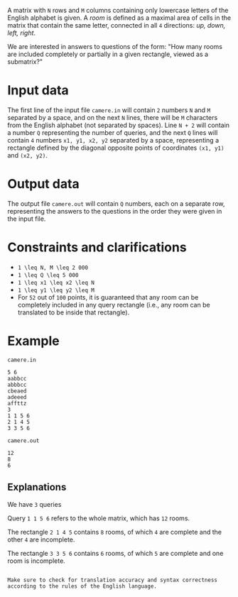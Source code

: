 
A matrix with `N` rows and `M` columns containing only lowercase letters of the English alphabet is given. A *room* is defined as a maximal area of cells in the matrix that contain the same letter, connected in all `4` directions: *up, down, left, right*.

We are interested in answers to questions of the form: "How many rooms are included completely or partially in a given rectangle, viewed as a submatrix?"

# Input data
The first line of the input file `camere.in` will contain `2` numbers `N` and `M` separated by a space, and on the next `N` lines, there will be `M` characters from the English alphabet (not separated by spaces). Line `N + 2` will contain a number `Q` representing the number of queries, and the next `Q` lines will contain `4` numbers `x1, y1, x2, y2` separated by a space, representing a rectangle defined by the diagonal opposite points of coordinates `(x1, y1)` and `(x2, y2)`.

# Output data
The output file `camere.out` will contain `Q` numbers, each on a separate row, representing the answers to the questions in the order they were given in the input file.

# Constraints and clarifications
* `1 \leq N, M \leq 2 000`
* `1 \leq Q \leq 5 000`
* `1 \leq x1 \leq x2 \leq N`
* `1 \leq y1 \leq y2 \leq M`
* For `52` out of `100` points, it is guaranteed that any room can be completely included in any query rectangle (i.e., any room can be translated to be inside that rectangle).

# Example
`camere.in`
```
5 6
aabbcc
abbbcc
cbeaed
adeeed
affttz
3
1 1 5 6
2 1 4 5
3 3 5 6
```
`camere.out`
```
12
8
6
```

Explanations
---
We have `3` queries

Query `1 1 5 6` refers to the whole matrix, which has `12` rooms.

The rectangle `2 1 4 5` contains `8` rooms, of which `4` are complete and the other `4` are incomplete.

The rectangle `3 3 5 6` contains `6` rooms, of which `5` are complete and one room is incomplete.
```

Make sure to check for translation accuracy and syntax correctness according to the rules of the English language.